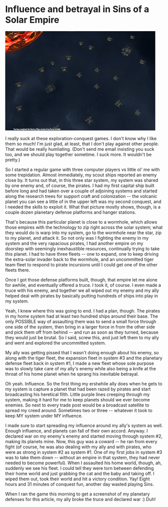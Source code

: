 # Influence and betrayal in Sins of a Solar Empire

![sins-of-a-solar-empire-2008-04-06-08-39-58-01.jpg](../uploads/2008/04/sins-of-a-solar-empire-2008-04-06-08-39-58-01.jpg)

I really suck at these exploration-conquest games. I don't know why I like them so much! I'm just glad, at least, that I don't play against other people. That would be really humliating. (Don't send me email insisting you suck too, and we should play together sometime. I suck more. It wouldn't be pretty.)

So I started a regular game with three computer players vs little ol' me with some trepidation. Almost immediately, my scout ships reported an enemy close by. It turns out that, in this three star system, my system was shared by one enemy and, of course, the pirates. I had my first capital ship built before long and had taken over a couple of adjoining systems and started along the research trees for support craft and colonization -- the volcanic planet you can see a little of in the upper left was my second conquest, and I needed the skills to exploit it. What that picture mostly shows, though, is a couple dozen planetary defense platforms and hanger stations.

That's because this particular planet is close to a wormhole, which allows those empires with the technology to zip right across the solar system; what they would do is warp into my system, go to the wormhole near the star, zip to my planet, and attack it. So not only was I fighting the enemy in my system and the very rapacious pirates, I had another empire on my doorstep with seemingly inexhaustible resources, continually trying to take this planet. I had to have three fleets -- one to expand, one to keep driving the extra-solar invader back to the wormhole, and an uncommitted tiger team fleet to respond to pirate incursions until I could get one of the other fleets there.

Once I got those defense platforms built, though, that empire let me alone for awhile, and eventually offered a truce. I took it, of course. I even made a truce with his enemy, and together we all wiped out my enemy and my ally helped deal with pirates by basically putting hundreds of ships into play in my system.

Yeah, I knew where this was going to end. I had a plan, though. The pirates in my home system had at least two hundred ships around their base. The only POSSIBLE way of assaulting them was to send a small force through one side of the system, then bring in a larger force in from the other side and pick them off from behind -- and run as soon as they turned, because they would just be brutal. So I said, screw this, and just left them to my ally and went and explored the uncommitted system.

My ally was getting pissed that I wasn't doing enough about his enemy, so along with the tiger fleet, the expansion fleet in system #3 and the planetary defense fleet back in system #1, I made a new fleet whose sole purpose was to slowly take care of my ally's enemy while also being a knife at the throat of his home planet when he sprang his inevitable betrayal.

Oh yeah. Influence. So the first thing my erstwhile ally does when he gets to my system is capture a planet that had been razed by pirates and start broadcasting his heretical filth. Little purple lines creeping through my system, making it hard for me to keep planets should we ever become enemies. So next to every trade post would be a broadcast satellite to spread my creed around. Sometimes two or three -- whatever it took to keep MY system under MY influence.

I made sure to start spreading my influence around my ally's system as well. Enough influence, and planets can fall of their own accord. Anyway. I declared war on my enemy's enemy and started moving through system #2, making its planets mine. Now, this guy was a coward -- he ran from every fight (of course, he was also dealing with my ally and with pirates, who were as strong in system #2 as system #1. One of my first jobs in system #3 was to take them down -- without an empire in that system, they had never needed to become powerful). When I assaulted his home world, though, ah, suddenly we see his fleet. I could tell they were torn between defending their home world and just grabbing the cat and the baby and taking off. I wiped them out, took their world and hit a victory condition. Yay! Eight hours and 31 minutes of conquest fun, another day wasted playing Sins.

When I ran the game this morning to get a screenshot of my planetary defenses for this article, my ally broke the truce and declared war :) Duh!

